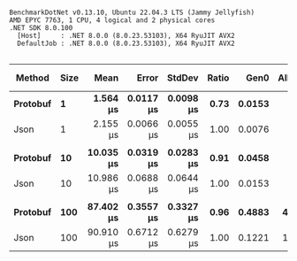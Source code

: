 ```

BenchmarkDotNet v0.13.10, Ubuntu 22.04.3 LTS (Jammy Jellyfish)
AMD EPYC 7763, 1 CPU, 4 logical and 2 physical cores
.NET SDK 8.0.100
  [Host]     : .NET 8.0.0 (8.0.23.53103), X64 RyuJIT AVX2
  DefaultJob : .NET 8.0.0 (8.0.23.53103), X64 RyuJIT AVX2


```
| Method   | Size | Mean      | Error     | StdDev    | Ratio | Gen0   | Allocated | Alloc Ratio |
|--------- |----- |----------:|----------:|----------:|------:|-------:|----------:|------------:|
| **Protobuf** | **1**    |  **1.564 μs** | **0.0117 μs** | **0.0098 μs** |  **0.73** | **0.0153** |    **1322 B** |        **1.70** |
| Json     | 1    |  2.155 μs | 0.0066 μs | 0.0055 μs |  1.00 | 0.0076 |     776 B |        1.00 |
|          |      |           |           |           |       |        |           |             |
| **Protobuf** | **10**   | **10.035 μs** | **0.0319 μs** | **0.0283 μs** |  **0.91** | **0.0458** |    **5087 B** |        **2.97** |
| Json     | 10   | 10.986 μs | 0.0688 μs | 0.0644 μs |  1.00 | 0.0153 |    1712 B |        1.00 |
|          |      |           |           |           |       |        |           |             |
| **Protobuf** | **100**  | **87.402 μs** | **0.3557 μs** | **0.3327 μs** |  **0.96** | **0.4883** |   **43071 B** |        **3.82** |
| Json     | 100  | 90.910 μs | 0.6712 μs | 0.6279 μs |  1.00 | 0.1221 |   11288 B |        1.00 |
